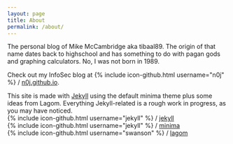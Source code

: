 ```yaml
---
layout: page
title: About
permalink: /about/
---
```


The personal blog of Mike McCambridge aka tibaal89. The origin of that name dates back to highschool and has something to do with pagan gods and graphing calculators. No, I was not born in 1989.

Check out my InfoSec blog at {% include icon-github.html username="n0j" %} / [n0j.github.io](https://n0j.github.io).

This site is made with [Jekyll](http://jekyllrb.com/) using the default minima theme plus some ideas from Lagom.  Everything Jekyll-related is a rough work in progress, as you may have noticed.   
{% include icon-github.html username="jekyll" %} / [jekyll](https://github.com/jekyll/jekyll)  
{% include icon-github.html username="jekyll" %} / [minima](https://github.com/jekyll/minima)  
{% include icon-github.html username="swanson" %} / [lagom](https://github.com/swanson/lagom)
